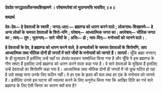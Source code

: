 **देवदेव जगद्धातर्लोकनाथशिखामणे ।** **परेषामपरेषां त्वं भूतानामसि भाववित् ॥ ४॥** 

**शब्दार्थ** 

**देव-देव—** **हे देवताओं के स्वामी** **; जगत्-धात:—** **ब्रह्माण्ड को धारण करने वाले** **; लोकनाथ-शिखामणे—** **हे अन्य लोकों के** **समस्त देवताओं के शिरो-मणि** **; परेषाम्—** **आध्यात्मिक जगत का** **; अपरेषाम्—** **भौतिक जगत का** **; त्वम्—** **तुम** **; भूतानाम्—** **सारे** **जीवों के** **; असि—** **हो** **; भाव-वित्—** **मनोभावों को जानने वाले।** **.** 

**हे देवताओं के देव, हे ब्रह्माण्ड को धारण करने वाले, हे अन्यलोकों के समस्त देवताओं के** **शिरोमणि, आप आध्यात्मिक तथा भौतिक दोनों ही जगतों में सारे जीवों के मनोभावों को जानते** **हैं।** **तात्पर्य :** चूँकि ब्रह्मा भगवान् के ही तुल्यप्राय हैं इसीलिए उन्हें यहाँ पर *देवदेव* कहकर सश्बोधित किया गया है और चूँकि वे इस ब्रह्माण्ड के गौण स्रष्टा हैं इसलिए उन्हें ब्रह्माण्ड को धारण करने वाला कहा गया है। वे सारे देवताओं के मुखिया हैं इसलिए उन्हें देवताओं का शिरोमणि कहा गया है। आध्यात्मिक तथा भौतिक दोनों ही जगतों में जो कुछ घटित हो रहा है उसे समझ पाना उनके लिए कठिन नहीं। वे हर एक के हृदय की बात तथा हर एक के मनोभाव को जानते हैं। इसीलिए उनसे इस घटना की व्यालया करने के लिए अनुरोध किया गया कि आखिर दिति का गर्भ सारे ब्रह्माण्ड के लिए ऐसी चिन्ता का कारण क्यों बना है?  